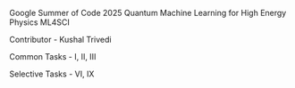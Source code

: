 Google Summer of Code 2025
Quantum Machine Learning for High Energy Physics
ML4SCI 

Contributor - Kushal Trivedi

Common Tasks - I, II, III

Selective Tasks - VI, IX
